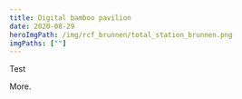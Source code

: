 ```yaml
---
title: Digital bamboo pavilion
date: 2020-08-29
heroImgPath: /img/rcf_brunnen/total_station_brunnen.png
imgPaths: [""]
---
```


Test
<!-- excerptEnd -->
More.
